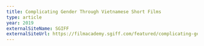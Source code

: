 ```yaml
---
title: Complicating Gender Through Vietnamese Short Films
type: article
year: 2019
externalSiteName: SGIFF
externalSiteUrl: https://filmacademy.sgiff.com/featured/complicating-gender-through-vietnamese-short-films/
---
```

